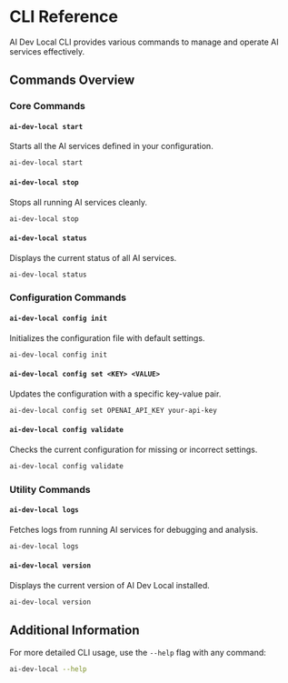 # CLI Reference

AI Dev Local CLI provides various commands to manage and operate AI services effectively.

## Commands Overview

### Core Commands

#### `ai-dev-local start`

Starts all the AI services defined in your configuration.

```bash
ai-dev-local start
```

#### `ai-dev-local stop`

Stops all running AI services cleanly.

```bash
ai-dev-local stop
```

#### `ai-dev-local status`

Displays the current status of all AI services.

```bash
ai-dev-local status
```

### Configuration Commands

#### `ai-dev-local config init`

Initializes the configuration file with default settings.

```bash
ai-dev-local config init
```

#### `ai-dev-local config set <KEY> <VALUE>`

Updates the configuration with a specific key-value pair.

```bash
ai-dev-local config set OPENAI_API_KEY your-api-key
```

#### `ai-dev-local config validate`

Checks the current configuration for missing or incorrect settings.

```bash
ai-dev-local config validate
```

### Utility Commands

#### `ai-dev-local logs`

Fetches logs from running AI services for debugging and analysis.

```bash
ai-dev-local logs
```

#### `ai-dev-local version`

Displays the current version of AI Dev Local installed.

```bash
ai-dev-local version
```

## Additional Information

For more detailed CLI usage, use the `--help` flag with any command:

```bash
ai-dev-local --help
```

